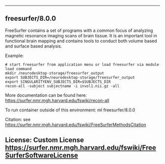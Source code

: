 
----------------------------------
## freesurfer/8.0.0 ##
FreeSurfer contains a set of programs with a common focus of analyzing magnetic resonance imaging scans of brain tissue. It is an important tool in functional brain mapping and contains tools to conduct both volume based and surface based analysis.

Example:
```
# start freesurfer from application menu or load freesurfer via module load command
mkdir /neurodesktop-storage/freesurfer_output
export SUBJECTS_DIR=/neurodesktop-storage/freesurfer_output
export SINGULARITYENV_SUBJECTS_DIR=$SUBJECTS_DIR
recon-all -subject subjectname -i invol1.nii.gz -all
```

More documentation can be found here: https://surfer.nmr.mgh.harvard.edu/fswiki/recon-all

To run container outside of this environment: ml freesurfer/8.0.0

Citation: see https://surfer.nmr.mgh.harvard.edu/fswiki/FreeSurferMethodsCitation

License: Custom License https://surfer.nmr.mgh.harvard.edu/fswiki/FreeSurferSoftwareLicense
----------------------------------
